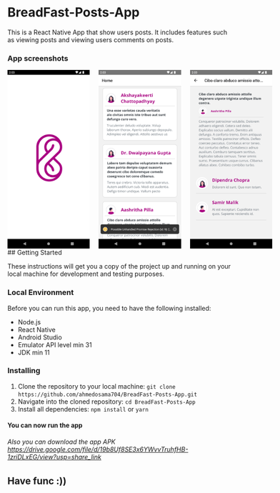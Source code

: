 # BreadFast-Posts-App
This is a React Native App that show users posts. It includes features such as viewing posts and viewing users comments on posts.

### App screenshots  
<div style="display:flex; gap:20px">
<img src="/repoScreenshots/splash_screen.png"  height="400" />
<img src="/repoScreenshots/home_screen.png"  height="400" />
<img src="/repoScreenshots/postDetails_screen.png"  height="400" />
 </div>
## Getting Started

These instructions will get you a copy of the project up and running on your local machine for development and testing purposes. 

### Local Environment 

Before you can run this app, you need to have the following installed: 
* Node.js
* React Native
* Android Studio 
* Emulator API level min 31
* JDK min 11


### Installing 
1. Clone the repository to your local machine: `git clone https://github.com/ahmedosama704/BreadFast-Posts-App.git` 
2. Navigate into the cloned repository: `cd BreadFast-Posts-App` 
3. Install all dependencies: `npm install` or `yarn` 

#### You can now run the app

###### Also you can download the app APK https://drive.google.com/file/d/19b8Uf8SE3x6YWvvTruhfHB-1zriDLxEG/view?usp=share_link

## Have func :)) 

